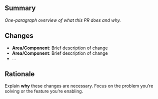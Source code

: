 ## Summary

_One-paragraph overview of what this PR does and why._

## Changes

- **Area/Component**: Brief description of change  
- **Area/Component**: Brief description of change  
- …

## Rationale

Explain **why** these changes are necessary. Focus on the problem you’re solving or the feature you’re enabling.
